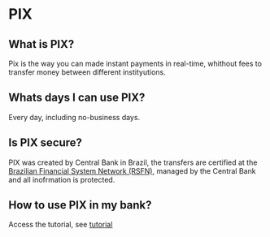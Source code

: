 # PIX
## What is PIX?

Pix is the way you can made instant payments in real-time, whithout fees to transfer money between different instityutions.

## Whats days I can use PIX?
Every day, including no-business days.

## Is PIX secure?
PIX was created by Central Bank in Brazil, the transfers are certified at the [Brazilian Financial System Network (RSFN)](https://www.bcb.gov.br/estabilidadefinanceira/comunicacaodados#:~:text=A%20Rede%20do%20Sistema%20Financeiro,28%20de%20novembro%20de%202019.), managed by the Central Bank and all inofrmation is protected.

## How to use PIX in my bank?
Access the tutorial, see [tutorial](/home/michellemiquelin/Documentos/Knowledge/Technical_Writer/tutorialPix.md)

